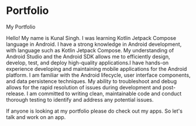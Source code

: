# Portfolio
My Portfolio

Hello! My name is Kunal Singh.
I was learning Kotlin Jetpack Compose language in Android. I have a strong knowledge in Android development, with language such as Kotlin Jetpack Compose. My understanding of Android Studio and the Android SDK allows me to efficiently design, develop, test, and deploy high-quality applications.I have hands-on experience developing and maintaining mobile applications for the Android platform. I am familiar with the Android lifecycle, user interface components, and data persistence techniques. My ability to troubleshoot and debug allows for the rapid resolution of issues during development and post-release. I am committed to writing clean, maintainable code and conduct thorough testing to identify and address any potential issues.

If anyone is looking at my portfolio please do check out my apps. 
So let's talk and work on an app. 
